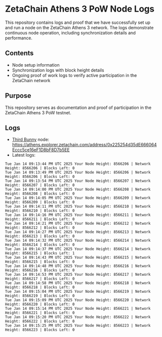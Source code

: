 # ZetaChain Athens 3 PoW Node Logs
This repository contains logs and proof that we have successfully set up and run a node on the ZetaChain Athens 3 network. The logs demonstrate continuous node operation, including synchronization details and performance.

## Contents
- Node setup information
- Synchronization logs with block height details
- Ongoing proof of work logs to verify active participation in the ZetaChain network

## Purpose
This repository serves as documentation and proof of participation in the ZetaChain Athens 3 PoW testnet.

## Logs

- [Third Bunny](https://thirdbunny.xyz/) node: https://athens.explorer.zetachain.com/address/0x225254d35dE666064Eccc5ce16eF1D8bF8D7b5EE
- Latest logs:
```
Tue Jan 14 09:13:44 PM UTC 2025 Your Node Height: 8566206 | Network Height: 8566206 | Blocks Left: 0
Tue Jan 14 09:13:49 PM UTC 2025 Your Node Height: 8566206 | Network Height: 8566206 | Blocks Left: 0
Tue Jan 14 09:13:54 PM UTC 2025 Your Node Height: 8566207 | Network Height: 8566207 | Blocks Left: 0
Tue Jan 14 09:14:00 PM UTC 2025 Your Node Height: 8566208 | Network Height: 8566208 | Blocks Left: 0
Tue Jan 14 09:14:05 PM UTC 2025 Your Node Height: 8566209 | Network Height: 8566209 | Blocks Left: 0
Tue Jan 14 09:14:11 PM UTC 2025 Your Node Height: 8566210 | Network Height: 8566210 | Blocks Left: 0
Tue Jan 14 09:14:16 PM UTC 2025 Your Node Height: 8566211 | Network Height: 8566211 | Blocks Left: 0
Tue Jan 14 09:14:21 PM UTC 2025 Your Node Height: 8566212 | Network Height: 8566212 | Blocks Left: 0
Tue Jan 14 09:14:27 PM UTC 2025 Your Node Height: 8566213 | Network Height: 8566213 | Blocks Left: 0
Tue Jan 14 09:14:32 PM UTC 2025 Your Node Height: 8566214 | Network Height: 8566214 | Blocks Left: 0
Tue Jan 14 09:14:37 PM UTC 2025 Your Node Height: 8566214 | Network Height: 8566215 | Blocks Left: 1
Tue Jan 14 09:14:43 PM UTC 2025 Your Node Height: 8566215 | Network Height: 8566215 | Blocks Left: 0
Tue Jan 14 09:14:48 PM UTC 2025 Your Node Height: 8566216 | Network Height: 8566216 | Blocks Left: 0
Tue Jan 14 09:14:53 PM UTC 2025 Your Node Height: 8566217 | Network Height: 8566217 | Blocks Left: 0
Tue Jan 14 09:14:58 PM UTC 2025 Your Node Height: 8566218 | Network Height: 8566218 | Blocks Left: 0
Tue Jan 14 09:15:04 PM UTC 2025 Your Node Height: 8566219 | Network Height: 8566219 | Blocks Left: 0
Tue Jan 14 09:15:09 PM UTC 2025 Your Node Height: 8566220 | Network Height: 8566220 | Blocks Left: 0
Tue Jan 14 09:15:14 PM UTC 2025 Your Node Height: 8566221 | Network Height: 8566221 | Blocks Left: 0
Tue Jan 14 09:15:20 PM UTC 2025 Your Node Height: 8566222 | Network Height: 8566222 | Blocks Left: 0
Tue Jan 14 09:15:25 PM UTC 2025 Your Node Height: 8566223 | Network Height: 8566223 | Blocks Left: 0
```
